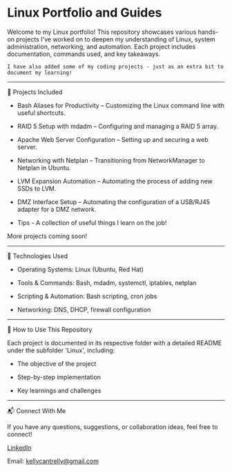 # Linux Portfolio and Guides
Welcome to my Linux portfolio! This repository showcases various hands-on projects I've worked on to deepen my understanding of Linux, system administration, networking, and automation. Each project includes documentation, commands used, and key takeaways.

```
I have also added some of my coding projects - just as an extra bit to document my learning!
```

---
📌 Projects Included

- Bash Aliases for Productivity – Customizing the Linux command line with useful shortcuts.

- RAID 5 Setup with mdadm – Configuring and managing a RAID 5 array.

- Apache Web Server Configuration – Setting up and securing a web server.

- Networking with Netplan – Transitioning from NetworkManager to Netplan in Ubuntu.

- LVM Expansion Automation – Automating the process of adding new SSDs to LVM.

- DMZ Interface Setup – Automating the configuration of a USB/RJ45 adapter for a DMZ network.

- Tips - A collection of useful things I learn on the job!

More projects coming soon!

---
🔧 Technologies Used

- Operating Systems: Linux (Ubuntu, Red Hat)

- Tools & Commands: Bash, mdadm, systemctl, iptables, netplan

- Scripting & Automation: Bash scripting, cron jobs

- Networking: DNS, DHCP, firewall configuration

---
📖 How to Use This Repository

Each project is documented in its respective folder with a detailed README under the subfolder 'Linux', including:

- The objective of the project

- Step-by-step implementation

- Key learnings and challenges

---
📬 Connect With Me

If you have any questions, suggestions, or collaboration ideas, feel free to connect!

[LinkedIn](https://www.linkedin.com/in/mlkellycantrell/)

Email: kellycantrelly@gmail.com
